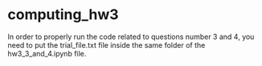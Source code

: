 # computing_hw3

In order to properly run the code related to questions number 3 and 4, you need to put the trial_file.txt file inside the same folder of the hw3_3_and_4.ipynb file.